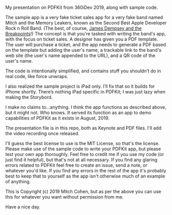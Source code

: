My presentation on PDFKit from 360iDev 2019, along with sample code.

The sample app is a very fake ticket sales app for a very fake band named Mitch and the Memory Leakers, known as the Second Best Apple Developer Rock n Roll Band.  (The best, of course, [James Dempsey and the Breakpoints](https://jamesdempsey.net/)!)  The concept is that you're tasked with writing the band's app, with the focus on ticket sales.  A designer has given you a PDF template.  The user will purchase a ticket, and the app needs to generate a PDF based on the template but adding the user's name, a trackable link to the band's web site (the user's name appended to the URL), and a QR code of the user's name.

The code is intentionally simplified, and contains stuff you shouldn’t do in real code, like force unwraps.

I also realized the sample project is iPad only. I’ll fix that so it builds for iPhone shortly. There’s nothing iPad specific in PDFKit; I was just lazy when making the Storybord.

I make no claims to...anything. I think the app functions as described above, but it might not. Who knows. It served its function as an app to demo capabilities of PDFKit as it exists in August, 2019.

The presentation file is in this repo, both as Keynote and PDF files.  I'll add the video recording once released.

I'll guess the best license to use is the MIT License, so that's the license. Please make use of the sample code to write your PDFKit app, but please test your own app thoroughly. Feel free to credit me if you use my code (or just find it helpful), but that's not at all necessary. If you find any glaring errors related to PDFKit feel free to create an issue, send a note, or whatever you'd like. If you find any errors in the rest of the app it's probably best to keep that to yourself as the app isn't otherwise much of an example of anything.

This is Copyright (c) 2019 Mitch Cohen, but as per the above you can use this for whatever you want without permission from me.

Have a nice day.